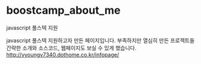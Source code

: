 # boostcamp_about_me
javascript 풀스텍 지원

javascript 풀스텍 지원하고자 만든 페이지입니다.
부족하지만 열심히 만든 프로젝트들 간략한 소개와 소스코드, 웹페이지도 보실 수 있게 했습니다.
http://vyoungv7340.dothome.co.kr/infopage/
